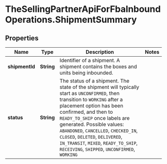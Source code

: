 # TheSellingPartnerApiForFbaInboundOperations.ShipmentSummary

## Properties
Name | Type | Description | Notes
------------ | ------------- | ------------- | -------------
**shipmentId** | **String** | Identifier of a shipment. A shipment contains the boxes and units being inbounded. | 
**status** | **String** | The status of a shipment. The state of the shipment will typically start as `UNCONFIRMED`, then transition to `WORKING` after a placement option has been confirmed, and then to `READY_TO_SHIP` once labels are generated.  Possible values: `ABANDONED`, `CANCELLED`, `CHECKED_IN`, `CLOSED`, `DELETED`, `DELIVERED`, `IN_TRANSIT`, `MIXED`, `READY_TO_SHIP`, `RECEIVING`, `SHIPPED`, `UNCONFIRMED`, `WORKING` | 


